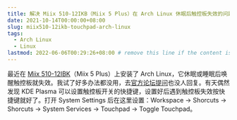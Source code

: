 ```yaml
---
title: 解决 Miix 510-12IKB（Miix 5 Plus）在 Arch Linux 休眠后触控板失效的问题
date: 2021-10-14T00:00:00+08:00
slug: miix510-12ikb-touchpad-arch-linux
tags:
  - Arch Linux
  - Linux
lastmod: 2022-06-06T00:29:26+08:00 # remove this line if the content is actually changed
---
```


最近在 [Miix 510-12IBK](https://www.notebookcheck.net/Lenovo-IdeaPad-Miix-510-12IKB-80XE000CGE.236214.0.html)（Miix 5 Plus）上安装了 Arch Linux，它休眠或睡眠后唤醒触控板就失效。我试了好多办法都没用，去[官方论坛提问](https://bbs.archlinux.org/viewtopic.php?id=270034)也没人回复。有天偶然发现 KDE Plasma 可以设置触控板开关的快捷键，设置好后遇到触控板失效按快捷键就好了。打开 System Settings 后在这里设置：Workspace -> Shorcuts -> Shorcuts -> System Services -> Touchpad -> Toggle Touchpad。
